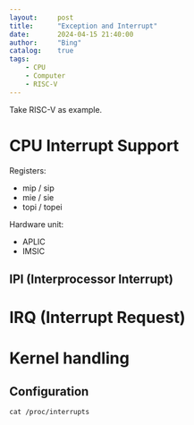 ```yaml
---
layout:     post
title:      "Exception and Interrupt"
date:       2024-04-15 21:40:00
author:     "Bing"
catalog:    true
tags:
    - CPU
    - Computer
    - RISC-V
---
```


Take RISC-V as example.

# CPU Interrupt Support
Registers:
* mip / sip
* mie / sie
* topi / topei

Hardware unit:
* APLIC
* IMSIC

## IPI (Interprocessor Interrupt)

# IRQ (Interrupt Request)

# Kernel handling
## Configuration
```
cat /proc/interrupts
```